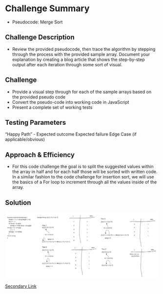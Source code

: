 # Challenge Summary

- Pseudocode: Merge Sort

## Challenge Description

- Review the provided pseudocode, then trace the algorithm by stepping through the process with the provided sample array. Document your explanation by creating a blog article that shows the step-by-step output after each iteration through some sort of visual.

## Challenge

- Provide a visual step through for each of the sample arrays based on the provided pseudo code
- Convert the pseudo-code into working code in JavaScript
- Present a complete set of working tests

## Testing Parameters

“Happy Path” - Expected outcome
Expected failure
Edge Case (if applicable/obvious)

## Approach & Efficiency

- For this code challenge the goal is to split the suggested values within the array in half and for each half those will be sorted with written code. In a similar fashion to the code challenge for insertion sort, we will use the basics of a For loop to increment through all the values inside of the array.

## Solution

![Solution Example](Assets/Selection_Sort.jpg)

[Secondary Link](/Users/jason/Documents/Projects/401/data-structures-and-algorithms.md/Assets/Selection_Sort.jpg)
